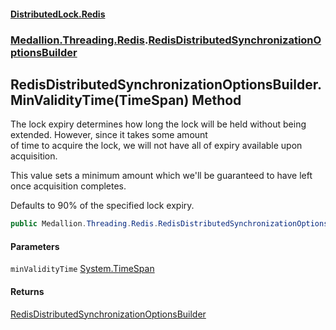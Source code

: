 #### [DistributedLock.Redis](README.md 'README')
### [Medallion.Threading.Redis](Medallion.Threading.Redis.md 'Medallion.Threading.Redis').[RedisDistributedSynchronizationOptionsBuilder](RedisDistributedSynchronizationOptionsBuilder.md 'Medallion.Threading.Redis.RedisDistributedSynchronizationOptionsBuilder')

## RedisDistributedSynchronizationOptionsBuilder.MinValidityTime(TimeSpan) Method

The lock expiry determines how long the lock will be held without being extended. However, since it takes some amount  
of time to acquire the lock, we will not have all of expiry available upon acquisition.  
  
This value sets a minimum amount which we'll be guaranteed to have left once acquisition completes.  
  
Defaults to 90% of the specified lock expiry.

```csharp
public Medallion.Threading.Redis.RedisDistributedSynchronizationOptionsBuilder MinValidityTime(System.TimeSpan minValidityTime);
```
#### Parameters

<a name='Medallion.Threading.Redis.RedisDistributedSynchronizationOptionsBuilder.MinValidityTime(System.TimeSpan).minValidityTime'></a>

`minValidityTime` [System.TimeSpan](https://docs.microsoft.com/en-us/dotnet/api/System.TimeSpan 'System.TimeSpan')

#### Returns
[RedisDistributedSynchronizationOptionsBuilder](RedisDistributedSynchronizationOptionsBuilder.md 'Medallion.Threading.Redis.RedisDistributedSynchronizationOptionsBuilder')
